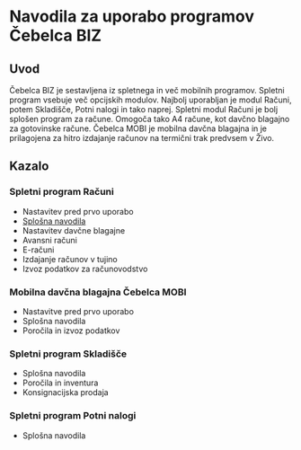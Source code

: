 # Navodila za uporabo programov Čebelca BIZ

## Uvod

Čebelca BIZ je sestavljena iz spletnega in več mobilnih programov. Spletni program vsebuje več opcijskih modulov. Najbolj uporabljan je modul Računi, 
potem Skladišče, Potni nalogi in tako naprej. Spletni modul Računi je bolj splošen program za račune. Omogoča tako A4 račune, kot davčno blagajno za
gotovinske račune. Čebelca MOBI je mobilna davčna blagajna in je prilagojena za hitro izdajanje računov na termični trak predvsem v Živo.

## Kazalo

### Spletni program Računi

* Nastavitev pred prvo uporabo
* [Splošna navodila](racuni/splosna_navodila.md)
* Nastavitev davčne blagajne
* Avansni računi
* E-računi
* Izdajanje računov v tujino
* Izvoz podatkov za računovodstvo

### Mobilna davčna blagajna Čebelca MOBI

* Nastavitve pred prvo uporabo
* Splošna navodila
* Poročila in izvoz podatkov

### Spletni program Skladišče

* Splošna navodila
* Poročila in inventura
* Konsignacijska prodaja

### Spletni program Potni nalogi

* Splošna navodila
